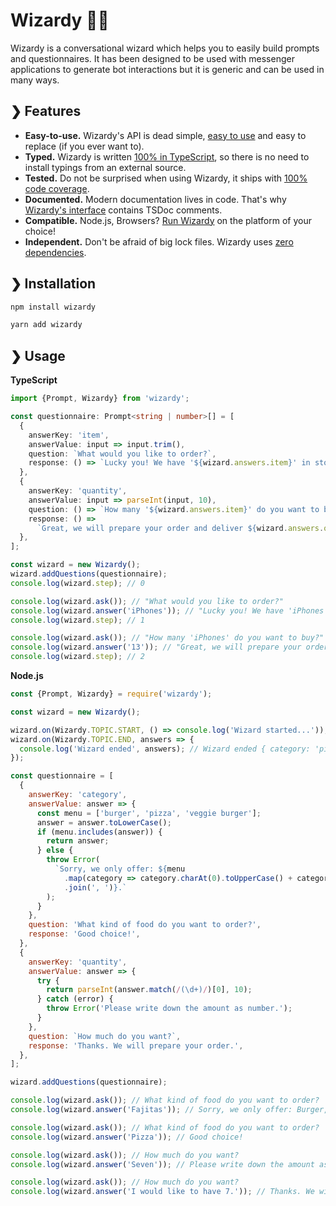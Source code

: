 # Wizardy 🧙📜

Wizardy is a conversational wizard which helps you to easily build prompts and questionnaires. It has been designed to be used with messenger applications to generate bot interactions but it is generic and can be used in many ways.

## ❯ Features

- **Easy-to-use.** Wizardy's API is dead simple, [easy to use](#-usage) and easy to replace (if you ever want to).
- **Typed.** Wizardy is written [100% in TypeScript](./src/Wizardy.ts), so there is no need to install typings from an external source.
- **Tested.** Do not be surprised when using Wizardy, it ships with [100% code coverage](./src/Wizardy.test.ts).
- **Documented.** Modern documentation lives in code. That's why [Wizardy's interface](./src/Prompt.ts) contains TSDoc comments.
- **Compatible.** Node.js, Browsers? [Run Wizardy](https://runkit.com/npm/wizardy) on the platform of your choice!
- **Independent.** Don't be afraid of big lock files. Wizardy uses [zero dependencies](https://www.npmjs.com/package/wizardy?activeTab=dependencies).

## ❯ Installation

```bash
npm install wizardy
```

```bash
yarn add wizardy
```

## ❯ Usage

**TypeScript**

```ts
import {Prompt, Wizardy} from 'wizardy';

const questionnaire: Prompt<string | number>[] = [
  {
    answerKey: 'item',
    answerValue: input => input.trim(),
    question: `What would you like to order?`,
    response: () => `Lucky you! We have '${wizard.answers.item}' in stock.`,
  },
  {
    answerKey: 'quantity',
    answerValue: input => parseInt(input, 10),
    question: () => `How many '${wizard.answers.item}' do you want to buy?`,
    response: () =>
      `Great, we will prepare your order and deliver ${wizard.answers.quantity}x ${wizard.answers.item} as soon as possible.`,
  },
];

const wizard = new Wizardy();
wizard.addQuestions(questionnaire);
console.log(wizard.step); // 0

console.log(wizard.ask()); // "What would you like to order?"
console.log(wizard.answer('iPhones')); // "Lucky you! We have 'iPhones' in stock."
console.log(wizard.step); // 1

console.log(wizard.ask()); // "How many 'iPhones' do you want to buy?"
console.log(wizard.answer('13')); // "Great, we will prepare your order and deliver 13 iPhones as soon as possible."
console.log(wizard.step); // 2
```

**Node.js**

```js
const {Prompt, Wizardy} = require('wizardy');

const wizard = new Wizardy();

wizard.on(Wizardy.TOPIC.START, () => console.log('Wizard started...'));
wizard.on(Wizardy.TOPIC.END, answers => {
  console.log('Wizard ended', answers); // Wizard ended { category: 'pizza', quantity: 7 }
});

const questionnaire = [
  {
    answerKey: 'category',
    answerValue: answer => {
      const menu = ['burger', 'pizza', 'veggie burger'];
      answer = answer.toLowerCase();
      if (menu.includes(answer)) {
        return answer;
      } else {
        throw Error(
          `Sorry, we only offer: ${menu
            .map(category => category.charAt(0).toUpperCase() + category.substr(1))
            .join(', ')}.`
        );
      }
    },
    question: 'What kind of food do you want to order?',
    response: 'Good choice!',
  },
  {
    answerKey: 'quantity',
    answerValue: answer => {
      try {
        return parseInt(answer.match(/(\d+)/)[0], 10);
      } catch (error) {
        throw Error('Please write down the amount as number.');
      }
    },
    question: `How much do you want?`,
    response: 'Thanks. We will prepare your order.',
  },
];

wizard.addQuestions(questionnaire);

console.log(wizard.ask()); // What kind of food do you want to order?
console.log(wizard.answer('Fajitas')); // Sorry, we only offer: Burger, Pizza, Veggie burger.

console.log(wizard.ask()); // What kind of food do you want to order?
console.log(wizard.answer('Pizza')); // Good choice!

console.log(wizard.ask()); // How much do you want?
console.log(wizard.answer('Seven')); // Please write down the amount as number.

console.log(wizard.ask()); // How much do you want?
console.log(wizard.answer('I would like to have 7.')); // Thanks. We will prepare your order.
```
